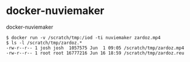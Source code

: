 # docker-nuviemaker
docker-nuviemaker

```
$ docker run -v /scratch/tmp:/iod -ti nuviemaker zardoz.mp4
$ ls -l /scratch/tmp/zardoz.*
-rw-r--r-- 1 josh josh  1057575 Jun  1 09:05 /scratch/tmp/zardoz.mp4
-rw-r--r-- 1 root root 16777216 Jun 16 18:59 /scratch/tmp/zardoz.reu
```
